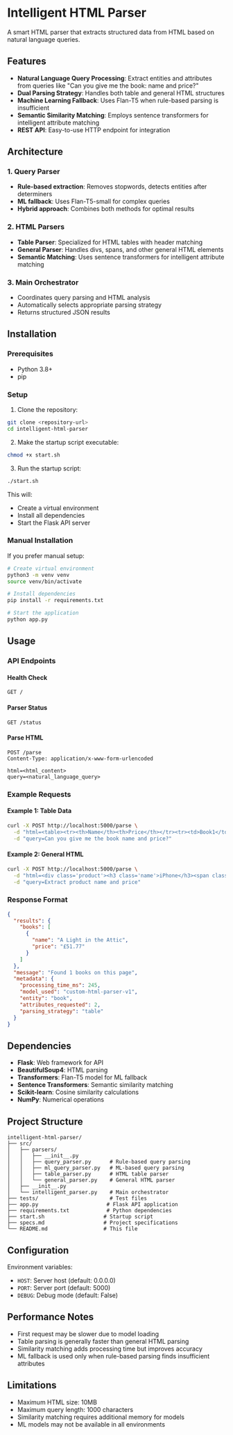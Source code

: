 # Intelligent HTML Parser

A smart HTML parser that extracts structured data from HTML based on natural language queries.

## Features

- **Natural Language Query Processing**: Extract entities and attributes from queries like "Can you give me the book: name and price?"
- **Dual Parsing Strategy**: Handles both table and general HTML structures
- **Machine Learning Fallback**: Uses Flan-T5 when rule-based parsing is insufficient
- **Semantic Similarity Matching**: Employs sentence transformers for intelligent attribute matching
- **REST API**: Easy-to-use HTTP endpoint for integration

## Architecture

### 1. Query Parser
- **Rule-based extraction**: Removes stopwords, detects entities after determiners
- **ML fallback**: Uses Flan-T5-small for complex queries
- **Hybrid approach**: Combines both methods for optimal results

### 2. HTML Parsers
- **Table Parser**: Specialized for HTML tables with header matching
- **General Parser**: Handles divs, spans, and other general HTML elements
- **Semantic Matching**: Uses sentence transformers for intelligent attribute matching

### 3. Main Orchestrator
- Coordinates query parsing and HTML analysis
- Automatically selects appropriate parsing strategy
- Returns structured JSON results

## Installation

### Prerequisites
- Python 3.8+
- pip

### Setup

1. Clone the repository:
```bash
git clone <repository-url>
cd intelligent-html-parser
```

2. Make the startup script executable:
```bash
chmod +x start.sh
```

3. Run the startup script:
```bash
./start.sh
```

This will:
- Create a virtual environment
- Install all dependencies
- Start the Flask API server

### Manual Installation

If you prefer manual setup:

```bash
# Create virtual environment
python3 -m venv venv
source venv/bin/activate

# Install dependencies
pip install -r requirements.txt

# Start the application
python app.py
```

## Usage

### API Endpoints

#### Health Check
```
GET /
```

#### Parser Status
```
GET /status
```

#### Parse HTML
```
POST /parse
Content-Type: application/x-www-form-urlencoded

html=<html_content>
query=<natural_language_query>
```

### Example Requests

#### Example 1: Table Data
```bash
curl -X POST http://localhost:5000/parse \
  -d "html=<table><tr><th>Name</th><th>Price</th></tr><tr><td>Book1</td><td>$10</td></tr></table>" \
  -d "query=Can you give me the book name and price?"
```

#### Example 2: General HTML
```bash
curl -X POST http://localhost:5000/parse \
  -d "html=<div class='product'><h3 class='name'>iPhone</h3><span class='price'>$699</span></div>" \
  -d "query=Extract product name and price"
```

### Response Format

```json
{
  "results": {
    "books": [
      {
        "name": "A Light in the Attic",
        "price": "£51.77"
      }
    ]
  },
  "message": "Found 1 books on this page",
  "metadata": {
    "processing_time_ms": 245,
    "model_used": "custom-html-parser-v1",
    "entity": "book",
    "attributes_requested": 2,
    "parsing_strategy": "table"
  }
}
```

## Dependencies

- **Flask**: Web framework for API
- **BeautifulSoup4**: HTML parsing
- **Transformers**: Flan-T5 model for ML fallback
- **Sentence Transformers**: Semantic similarity matching
- **Scikit-learn**: Cosine similarity calculations
- **NumPy**: Numerical operations

## Project Structure

```
intelligent-html-parser/
├── src/
│   ├── parsers/
│   │   ├── __init__.py
│   │   ├── query_parser.py      # Rule-based query parsing
│   │   ├── ml_query_parser.py   # ML-based query parsing
│   │   ├── table_parser.py      # HTML table parser
│   │   └── general_parser.py    # General HTML parser
│   ├── __init__.py
│   └── intelligent_parser.py    # Main orchestrator
├── tests/                       # Test files
├── app.py                      # Flask API application
├── requirements.txt            # Python dependencies
├── start.sh                   # Startup script
├── specs.md                   # Project specifications
└── README.md                  # This file
```

## Configuration

Environment variables:
- `HOST`: Server host (default: 0.0.0.0)
- `PORT`: Server port (default: 5000)
- `DEBUG`: Debug mode (default: False)

## Performance Notes

- First request may be slower due to model loading
- Table parsing is generally faster than general HTML parsing
- Similarity matching adds processing time but improves accuracy
- ML fallback is used only when rule-based parsing finds insufficient attributes

## Limitations

- Maximum HTML size: 10MB
- Maximum query length: 1000 characters
- Similarity matching requires additional memory for models
- ML models may not be available in all environments

